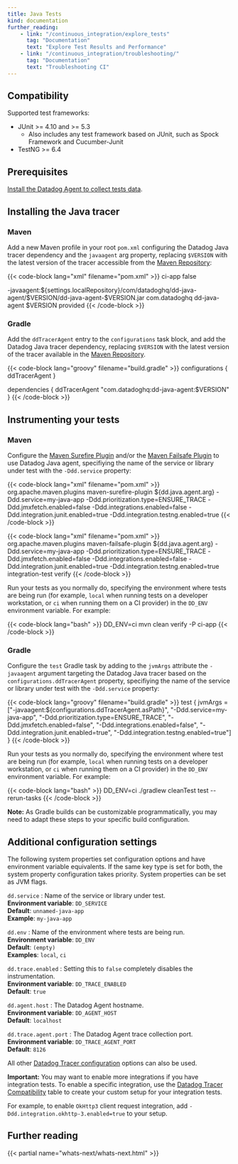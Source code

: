 ```yaml
---
title: Java Tests
kind: documentation
further_reading:
    - link: "/continuous_integration/explore_tests"
      tag: "Documentation"
      text: "Explore Test Results and Performance"
    - link: "/continuous_integration/troubleshooting/"
      tag: "Documentation"
      text: "Troubleshooting CI"
---
```


## Compatibility

Supported test frameworks:
* JUnit >= 4.10 and >= 5.3
  * Also includes any test framework based on JUnit, such as Spock Framework and Cucumber-Junit
* TestNG >= 6.4

## Prerequisites

[Install the Datadog Agent to collect tests data][1].

## Installing the Java tracer

### Maven

Add a new Maven profile in your root `pom.xml` configuring the Datadog Java tracer dependency and the `javaagent` arg property, replacing `$VERSION` with the latest version of the tracer accessible from the [Maven Repository][2]:

{{< code-block lang="xml" filename="pom.xml" >}}
<profile>
  <id>ci-app</id>
  <activation>
    <activeByDefault>false</activeByDefault>
  </activation>

  <properties>
    <dd.java.agent.arg>-javaagent:${settings.localRepository}/com/datadoghq/dd-java-agent/$VERSION/dd-java-agent-$VERSION.jar</dd.java.agent.arg>
  </properties>

  <dependencies>
    <dependency>
        <groupId>com.datadoghq</groupId>
        <artifactId>dd-java-agent</artifactId>
        <version>$VERSION</version>
        <scope>provided</scope>
    </dependency>
  </dependencies>
</profile>
{{< /code-block >}}

### Gradle

Add the `ddTracerAgent` entry to the `configurations` task block, and add the Datadog Java tracer dependency, replacing `$VERSION` with the latest version of the tracer available in the [Maven Repository][2].

{{< code-block lang="groovy" filename="build.gradle" >}}
configurations {
    ddTracerAgent
}

dependencies {
    ddTracerAgent "com.datadoghq:dd-java-agent:$VERSION"
}
{{< /code-block >}}

## Instrumenting your tests

### Maven

Configure the [Maven Surefire Plugin][3] and/or the [Maven Failsafe Plugin][4] to use Datadog Java agent, specifiying the name of the service or library under test with the `-Ddd.service` property:

{{< code-block lang="xml" filename="pom.xml" >}}
<plugin>
  <groupId>org.apache.maven.plugins</groupId>
  <artifactId>maven-surefire-plugin</artifactId>
  <configuration>
    <argLine>${dd.java.agent.arg} -Ddd.service=my-java-app -Ddd.prioritization.type=ENSURE_TRACE -Ddd.jmxfetch.enabled=false -Ddd.integrations.enabled=false -Ddd.integration.junit.enabled=true -Ddd.integration.testng.enabled=true</argLine>
  </configuration>
</plugin>
{{< /code-block >}}

{{< code-block lang="xml" filename="pom.xml" >}}
<plugin>
  <groupId>org.apache.maven.plugins</groupId>
  <artifactId>maven-failsafe-plugin</artifactId>
  <configuration>
     <argLine>${dd.java.agent.arg} -Ddd.service=my-java-app -Ddd.prioritization.type=ENSURE_TRACE -Ddd.jmxfetch.enabled=false -Ddd.integrations.enabled=false -Ddd.integration.junit.enabled=true -Ddd.integration.testng.enabled=true</argLine>
  </configuration>
  <executions>
      <execution>
        <goals>
           <goal>integration-test</goal>
           <goal>verify</goal>
        </goals>
      </execution>
  </executions>
</plugin>
{{< /code-block >}}

Run your tests as you normally do, specifying the environment where tests are being run (for example, `local` when running tests on a developer workstation, or `ci` when running them on a CI provider) in the `DD_ENV` environment variable. For example:

{{< code-block lang="bash" >}}
DD_ENV=ci mvn clean verify -P ci-app
{{< /code-block >}}

### Gradle

Configure the `test` Gradle task by adding to the `jvmArgs` attribute the `-javaagent` argument targeting the Datadog Java tracer based on the `configurations.ddTracerAgent` property, specifiying the name of the service or library under test with the `-Ddd.service` property:

{{< code-block lang="groovy" filename="build.gradle" >}}
test {
    jvmArgs = ["-javaagent:${configurations.ddTracerAgent.asPath}", "-Ddd.service=my-java-app", "-Ddd.prioritization.type=ENSURE_TRACE", "-Ddd.jmxfetch.enabled=false", "-Ddd.integrations.enabled=false", "-Ddd.integration.junit.enabled=true", "-Ddd.integration.testng.enabled=true"]
}
{{< /code-block >}}

Run your tests as you normally do, specifying the environment where test are being run (for example, `local` when running tests on a developer workstation, or `ci` when running them on a CI provider) in the `DD_ENV` environment variable. For example:

{{< code-block lang="bash" >}}
DD_ENV=ci ./gradlew cleanTest test --rerun-tasks
{{< /code-block >}}

**Note:** As Gradle builds can be customizable programmatically, you may need to adapt these steps to your specific build configuration.

## Additional configuration settings

The following system properties set configuration options and have environment variable equivalents. If the same key type is set for both, the system property configuration takes priority. System properties can be set as JVM flags.

`dd.service`
: Name of the service or library under test.<br/>
**Environment variable**: `DD_SERVICE`<br/>
**Default**: `unnamed-java-app`<br/>
**Example**: `my-java-app`

`dd.env`
: Name of the environment where tests are being run.<br/>
**Environment variable**: `DD_ENV`<br/>
**Default**: `(empty)`<br/>
**Examples**: `local`, `ci`

`dd.trace.enabled`
: Setting this to `false` completely disables the instrumentation.<br/>
**Environment variable**: `DD_TRACE_ENABLED`<br/>
**Default**: `true`

`dd.agent.host`
: The Datadog Agent hostname.<br/>
**Environment variable**: `DD_AGENT_HOST`<br/>
**Default**: `localhost`

`dd.trace.agent.port`
: The Datadog Agent trace collection port.<br/>
**Environment variable**: `DD_TRACE_AGENT_PORT`<br/>
**Default**: `8126`

All other [Datadog Tracer configuration][5] options can also be used.

**Important:** You may want to enable more integrations if you have integration tests. To enable a specific integration, use the [Datadog Tracer Compatibility][6] table to create your custom setup for your integration tests.

For example, to enable `OkHttp3` client request integration, add `-Ddd.integration.okhttp-3.enabled=true` to your setup.


## Further reading

{{< partial name="whats-next/whats-next.html" >}}

[1]: /continuous_integration/setup_tests/agent/
[2]: https://mvnrepository.com/artifact/com.datadoghq/dd-java-agent
[3]: https://maven.apache.org/surefire/maven-surefire-plugin/
[4]: https://maven.apache.org/surefire/maven-failsafe-plugin/
[5]: /tracing/setup_overview/setup/java/?tab=containers#configuration
[6]: /tracing/setup_overview/compatibility_requirements/java
